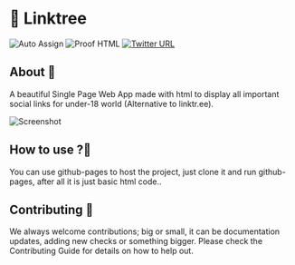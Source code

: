 # 🔗 Linktree

![Auto Assign](https://github.com/u18world/linktree/actions/workflows/auto-assign.yml/badge.svg)
![Proof HTML](https://github.com/u18world/linktree/actions/workflows/proof-html.yml/badge.svg) [![Twitter URL](https://img.shields.io/twitter/follow/under18world)](https://x.com/under18world)

## About 🎯

A beautiful Single Page Web App made with html to display all important social links for under-18 world (Alternative to linktr.ee).

![Screenshot](https://api.microlink.io/?url=URL_HERE&screenshot=true&meta=false&embed=screenshot.url&waitForTimeout=1500&type=jpeg&overlay.browser=dark&overlay.background=linear-gradient%28225deg%2C+%23FF057C+0%25%2C+%238D0B93+50%25%2C+%23321575+100%25%29)

## How to use ?🤔
You can use github-pages to host the project, just clone it and run github-pages, after all it is just basic html code..

## Contributing 📝

We always welcome contributions; big or small, it can be documentation updates, adding new checks or something bigger. Please check the Contributing Guide for details on how to help out.
